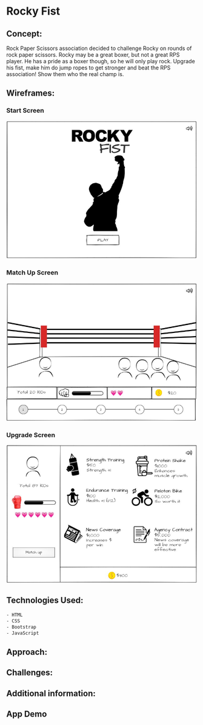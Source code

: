 # Rocky Fist

## Concept:

Rock Paper Scissors association decided to challenge Rocky on rounds of rock paper scissors. Rocky may be a great boxer, but not a great RPS player. He has a pride as a boxer though, so he will only play rock. Upgrade his fist, make him do jump ropes to get stronger and beat the RPS association! Show them who the real champ is.

## Wireframes:

### Start Screen

![Start Screen](./img/wireframe1.jpg)

### Match Up Screen

![Match Up Screen](./img/wireframe2.jpg)

### Upgrade Screen

![Upgrade Screen](./img/wireframe3.jpg)

## Technologies Used:

    - HTML
    - CSS
    - Bootstrap
    - JavaScript

## Approach:

## Challenges:

## Additional information:

## App Demo
